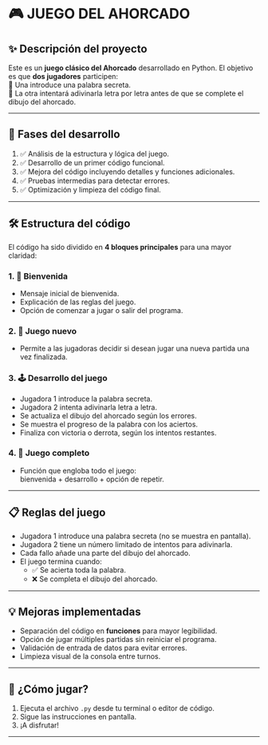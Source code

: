 # 🎮 JUEGO DEL AHORCADO

## ✨ Descripción del proyecto

Este es un **juego clásico del Ahorcado** desarrollado en Python. El objetivo es que **dos jugadores** participen:  
🔹 Una introduce una palabra secreta.  
🔹 La otra intentará adivinarla letra por letra antes de que se complete el dibujo del ahorcado.

---

## 🧩 Fases del desarrollo

1. ✅ Análisis de la estructura y lógica del juego.  
2. ✅ Desarrollo de un primer código funcional.  
3. ✅ Mejora del código incluyendo detalles y funciones adicionales.  
4. ✅ Pruebas intermedias para detectar errores.  
5. ✅ Optimización y limpieza del código final.

---

## 🛠️ Estructura del código

El código ha sido dividido en **4 bloques principales** para una mayor claridad:

### 1. 👋 Bienvenida

- Mensaje inicial de bienvenida.
- Explicación de las reglas del juego.
- Opción de comenzar a jugar o salir del programa.

### 2. 🔁 Juego nuevo

- Permite a las jugadoras decidir si desean jugar una nueva partida una vez finalizada.

### 3. 🕹️ Desarrollo del juego

- Jugadora 1 introduce la palabra secreta.
- Jugadora 2 intenta adivinarla letra a letra.
- Se actualiza el dibujo del ahorcado según los errores.
- Se muestra el progreso de la palabra con los aciertos.
- Finaliza con victoria o derrota, según los intentos restantes.

### 4. 🧩 Juego completo

- Función que engloba todo el juego:  
  bienvenida + desarrollo + opción de repetir.

---

## 📋 Reglas del juego

- Jugadora 1 introduce una palabra secreta (no se muestra en pantalla).
- Jugadora 2 tiene un número limitado de intentos para adivinarla.
- Cada fallo añade una parte del dibujo del ahorcado.
- El juego termina cuando:
  - ✅ Se acierta toda la palabra.
  - ❌ Se completa el dibujo del ahorcado.

---

## 💡 Mejoras implementadas

- Separación del código en **funciones** para mayor legibilidad.
- Opción de jugar múltiples partidas sin reiniciar el programa.
- Validación de entrada de datos para evitar errores.
- Limpieza visual de la consola entre turnos.

---

## 🚀 ¿Cómo jugar?

1. Ejecuta el archivo `.py` desde tu terminal o editor de código.
2. Sigue las instrucciones en pantalla.
3. ¡A disfrutar!

---

